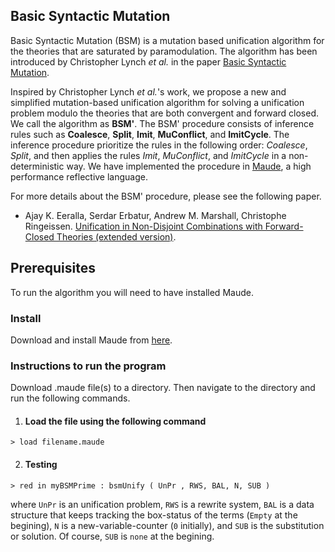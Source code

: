 
## Basic Syntactic Mutation

Basic Syntactic Mutation (BSM) is a mutation based unification algorithm for the theories that are saturated by paramodulation. The algorithm has been introduced by Christopher Lynch *et al.* in the paper [Basic Syntactic Mutation](http://people.clarkson.edu/~clynch/PAPERS/bsm.ps).

Inspired by Christopher Lynch *et al.*'s work, we propose a new and simplified mutation-based unification algorithm for solving a unification problem modulo the theories that are both convergent and forward closed.
We call the algorithm as **BSM'**.
The BSM' procedure consists of inference rules such as **Coalesce**, **Split**, **Imit**, **MuConflict**, and **ImitCycle**. The inference procedure prioritize the rules in the following order: *Coalesce*, *Split*, and then applies the rules *Imit*, *MuConflict*, and *ImitCycle* in a non-deterministic way.
We have implemented the procedure in [Maude](http://maude.cs.illinois.edu/), a high performance reflective language.

For more details about the BSM' procedure, please see the following paper.
* Ajay K. Eeralla, Serdar Erbatur, Andrew M. Marshall, Christophe Ringeissen. [Unification in Non-Disjoint Combinations with Forward-Closed Theories (extended version)](http://members.loria.fr/CRingeissen/files/papers/combi-fc.pdf).


## Prerequisites 
To run the algorithm you will need to have installed Maude. 

### Install 
Download and install Maude from [here](http://maude.cs.illinois.edu/w/index.php?title=The_Maude_System).

### Instructions to run the program 

Download .maude file(s) to a directory. Then navigate to the directory and run the following commands.

1. #### Load the file using the following command 

 ``` 
 > load filename.maude 
 ```

2. #### Testing 

 ```
 > red in myBSMPrime : bsmUnify ( UnPr , RWS, BAL, N, SUB ) 
 ```
 
 where `UnPr` is an unification problem, `RWS` is a rewrite system, `BAL` is a data structure that keeps tracking the box-status of the terms (`Empty` at the begining), `N` is a new-variable-counter (`0` initially), and `SUB` is the substitution or solution. Of course, `SUB` is `none` at the begining.

<!---## Tested Results --->

<!---Unification Problem | Rewrite System | Solution | Real Time (ms)
------------ | ------------- | ------------- | ------------- 
`'f['x:Nat , 'y:Nat]  =? 'y:Nat`| `emptyrs` | `fail` | `0` --->


<!---## Authors
* Ajay Kumar Eeralla, University of Missouri-Columbia (USA)
* Serdar Erbatur, Ludwig-Maximilians-Universitat Munchen (Germany)
* Andrew M. Marshall, University of Mary Washington (USA)
* Christophe Ringeissen, Universite de Lorraine, CNRS, Inria, LORIA (France)--->

